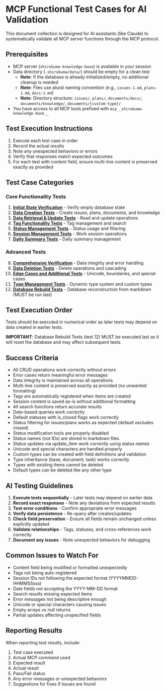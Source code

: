 # MCP Functional Test Cases for AI Validation

This document collection is designed for AI assistants (like Claude) to systematically validate all MCP server functions through the MCP protocol.

## Prerequisites
- MCP server (`shirokuma-knowledge-base`) is available in your session
- Data directory (`.shirokuma/data/`) should be empty for a clean test
  - **Note**: If the database is already initialized/empty, no additional cleanup is needed
  - **Note**: Files use plural naming convention (e.g., `issues-1.md`, `plans-1.md`, `docs-1.md`)
  - **Note**: Directory structure: `issues/`, `plans/`, `documents/docs/`, `documents/knowledge/`, `documents/{custom-type}/`
- You have access to all MCP tools prefixed with `mcp__shirokuma-knowledge-base__`

## Test Execution Instructions
1. Execute each test case in order
2. Record the actual results
3. Note any unexpected behaviors or errors
4. Verify that responses match expected outcomes
5. For each test with content field, ensure multi-line content is preserved exactly as provided

## Test Case Categories

### Core Functionality Tests
1. **[Initial State Verification](./01-initial-state.md)** - Verify empty database state
2. **[Data Creation Tests](./02-data-creation.md)** - Create issues, plans, documents, and knowledge
3. **[Data Retrieval & Update Tests](./03-data-operations.md)** - Read and update operations
4. **[Tag Functionality Tests](./04-tag-tests.md)** - Tag management and search
5. **[Status Management Tests](./05-status-tests.md)** - Status usage and filtering
6. **[Session Management Tests](./06-session-tests.md)** - Work session operations
7. **[Daily Summary Tests](./07-summary-tests.md)** - Daily summary management

### Advanced Tests
8. **[Comprehensive Verification](./08-verification.md)** - Data integrity and error handling
9. **[Data Deletion Tests](./09-deletion-tests.md)** - Delete operations and cascading
10. **[Edge Cases and Additional Tests](./10-edge-cases.md)** - Unicode, boundaries, and special cases
11. **[Type Management Tests](./11-type-management.md)** - Dynamic type system and custom types
12. **[Database Rebuild Tests](./12-rebuild-tests.md)** - Database reconstruction from markdown (MUST be run last)

## Test Execution Order

Tests should be executed in numerical order as later tests may depend on data created in earlier tests.

**IMPORTANT**: Database Rebuild Tests (test 12) MUST be executed last as it will reset the database and may affect subsequent tests.

## Success Criteria
- All CRUD operations work correctly without errors
- Error cases return meaningful error messages
- Data integrity is maintained across all operations
- Multi-line content is preserved exactly as provided (no unwanted formatting)
- Tags are automatically registered when items are created
- Session content is saved as-is without additional formatting
- All search functions return accurate results
- Date-based queries work correctly
- Default statuses with is_closed flags work correctly
- Status filtering for issues/plans works as expected (default excludes closed)
- Status modification tools are properly disabled
- Status names (not IDs) are stored in markdown files
- Status updates via update_item work correctly using status names
- Unicode and special characters are handled properly
- Custom types can be created with field definitions and validation
- Type inheritance (base, document, task) works correctly
- Types with existing items cannot be deleted
- Default types can be deleted like any other type

## AI Testing Guidelines
1. **Execute tests sequentially** - Later tests may depend on earlier data
2. **Record exact responses** - Note any deviations from expected results
3. **Test error conditions** - Confirm appropriate error messages
4. **Verify data persistence** - Re-query after creates/updates
5. **Check field preservation** - Ensure all fields remain unchanged unless explicitly updated
6. **Validate relationships** - Tags, statuses, and cross-references work correctly
7. **Document any issues** - Note unexpected behaviors for debugging

## Common Issues to Watch For
- Content field being modified or formatted unexpectedly
- Tags not being auto-registered
- Session IDs not following the expected format (YYYYMMDD-HHMMSSsss)
- Date fields not accepting the YYYY-MM-DD format
- Search results missing expected items
- Error messages not being descriptive enough
- Unicode or special characters causing issues
- Empty arrays vs null returns
- Partial updates affecting unspecified fields

## Reporting Results
When reporting test results, include:
1. Test case executed
2. Actual MCP command used
3. Expected result
4. Actual result
5. Pass/Fail status
6. Any error messages or unexpected behaviors
7. Suggestions for fixes if issues are found